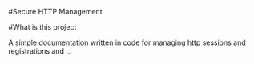 #Secure HTTP Management

#What is this project

A simple documentation written in code for managing http 
sessions and registrations and ...
 